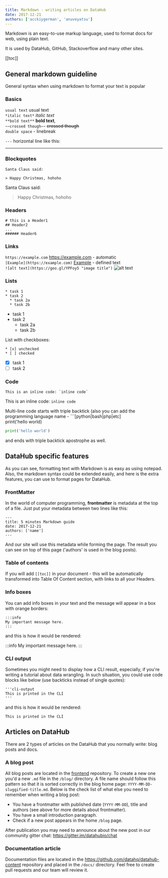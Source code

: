 ```yaml
---
title: Markdown - writing articles on DataHub
date: 2017-12-21
authors: ['acckiygerman', 'anuveyatsu']
---
```


Markdown is an easy-to-use markup language, used to format docs for web, using plain text.  

It is used by DataHub, GitHub, Stackoverflow and many other sites.

[[toc]]

## General markdown guideline

General syntax when using markdown to format your text is popular

### Basics

`usual text` usual text  
`*italic text*` *italic text*   
`**bold text**` **bold text**,  
`~~crossed though~~` ~~crossed though~~  
`double space` - linebreak

`---` horizontal line like this:

---


### Blockquotes

```
Santa Claus said:

> Happy Christmas, hohoho
```

Santa Claus said:

> Happy Christmas, hohoho


### Headers

```
# this is a Header1
## Header2
...
###### Header6
```

### Links

`https://example.com` https://example.com - automatic  
`[Example](https://example.com)` [Example](https://datahub.io) - defined text  
`![alt text](https://goo.gl/YPFoy5 "image title")`
![alt text](https://goo.gl/YPFoy5 "image title")

### Lists

```
* task 1
* task 2
  * task 2a
  * task 2b
```

* task 1
* task 2
  * task 2a
  * task 2b

List with checkboxes:

```
* [x] unchecked
* [ ] checked
```

* [x] task 1
* [ ] task 2

### Code

```
This is an inline code: `inline code`
```

This is an inline code: `inline code`

Multi-line code starts with triple backtick (also you can add the programming language name - ```[python|bash|php|etc]  
print('hello world)

```python
print('hello world')
```
and ends with triple backtick apostrophe as well.

## DataHub specific features

As you can see, formatting text with Markdown is as easy as using notepad. Also, the markdown syntax could be extended easily, and here is the extra features, you can use to format pages for DataHub.

### FrontMatter

In the world of computer programming, **frontmatter** is metadata at the top of a file.
Just put your metadata between two lines like this:

```
---
title: 5 minutes Markdown guide
date: 2017-12-21
authors: ['name']
---
```

And our site will use this metadata while forming the page. The result you can see on top of this page ('authors' is used in the blog posts).

### Table of contents

If you will add `[[toc]]` in your document - this will be automatically transformed into Table Of Content section, with links to all your Headers.

### Info boxes

You can add info boxes in your text and the message will appear in a box with orange borders:

```
:::info
My important message here.
:::
```

and this is how it would be rendered:

:::info
My important message here.
:::

### CLI output

Sometimes you might need to display how a CLI result, especially, if you're writing a tutorial about data wrangling. In such situation, you could use code blocks like below (use backticks instead of single quotes):

```
'''cli-output
This is printed in the CLI
'''
```

and this is how it would be rendered:

```cli-output
This is printed in the CLI
```

## Articles on DataHub

There are 2 types of articles on the DataHub that you normally write: blog posts and docs.

### A blog post

All blog posts are located in the [frontend](https://github.com/datahq/frontend) repository. To create a new one you'd a new `.md` file in the `/blog/` directory. A file name should follow this pattern so that it is sorted correctly in the blog home page: `YYYY-MM-DD-sluggified-title.md`. Below is the check list of what else you need to remember when writing a blog post:

* You have a frontmatter with published date (`YYYY-MM-DD`), title and authors (see above for more details about frontmatter).
* You have a small introduction paragraph.
* Check if a new post appears in the home `/blog` page.

After publication you may need to announce about the new post in our community gitter chat: https://gitter.im/datahubio/chat

### Documentation article

Documentation files are located in the https://github.com/datahq/datahub-content repository and placed in the `/docs/` directory. Feel free to create pull requests and our team will review it.
